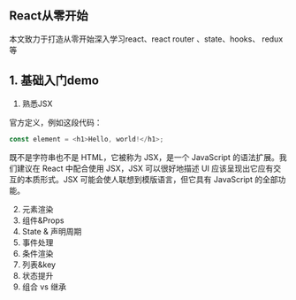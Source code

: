 ## React从零开始

本文致力于打造从零开始深入学习react、react router 、state、hooks、 redux等

## 1. 基础入门demo

1. 熟悉JSX

官方定义，例如这段代码：
```javascript
const element = <h1>Hello, world!</h1>;
```
既不是字符串也不是 HTML，它被称为 JSX，是一个 JavaScript 的语法扩展。我们建议在 React 中配合使用 JSX，JSX 可以很好地描述 UI 应该呈现出它应有交互的本质形式。JSX 可能会使人联想到模版语言，但它具有 JavaScript 的全部功能。

2. 元素渲染
3. 组件&Props
4. State & 声明周期
5. 事件处理
6. 条件渲染
7. 列表&key
8. 状态提升
9. 组合 vs 继承
